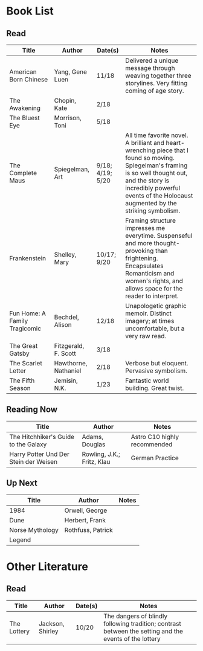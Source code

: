 # Book List

## Read

| Title                         | Author               | Date(s)          | Notes                                                        |
| ----------------------------- | -------------------- | ---------------- | ------------------------------------------------------------ |
| American Born Chinese         | Yang, Gene Luen      | 11/18            | Delivered a unique message through weaving together three storylines. Very fitting coming of age story. |
| The Awakening                 | Chopin, Kate         | 2/18             |                                                              |
| The Bluest Eye                | Morrison, Toni       | 5/18             |                                                              |
| The Complete Maus             | Spiegelman, Art      | 9/18; 4/19; 5/20 | All time favorite novel. A brilliant and heart-wrenching piece that I found so moving. Spiegelman's framing is so well thought out, and the story is incredibly powerful events of the Holocaust augmented by the striking symbolism. |
| Frankenstein                  | Shelley, Mary        | 10/17; 9/20      | Framing structure impresses me everytime. Suspenseful and more thought-provoking than frightening. Encapsulates Romanticism and women's rights, and allows space for the reader to interpret. |
| Fun Home: A Family Tragicomic | Bechdel, Alison      | 12/18            | Unapologetic graphic memoir. Distinct imagery; at times uncomfortable, but a very raw read. |
| The Great Gatsby              | Fitzgerald, F. Scott | 3/18             |                                                              |
| The Scarlet Letter            | Hawthorne, Nathaniel | 2/18             | Verbose but eloquent. Pervasive symbolism.                   |
| The Fifth Season              | Jemisin, N.K.        | 1/23             | Fantastic world building. Great twist.                   |

## Reading Now

| Title                                 | Author                     | Notes                        |
| ------------------------------------- | -------------------------- | ---------------------------- |
| The Hitchhiker's Guide to the Galaxy  | Adams, Douglas             | Astro C10 highly recommended |
| Harry Potter Und Der Stein der Weisen | Rowling, J.K.; Fritz, Klau | German Practice              |

## Up Next

| Title           | Author            | Notes |
| --------------- | ----------------- | ----- |
| 1984            | Orwell, George    |       |
| Dune            | Herbert, Frank    |       |
| Norse Mythology | Rothfuss, Patrick |       |
| Legend          |                   |       |

# Other Literature

## Read

| Title       | Author           | Date(s) | Notes                                                        |
| ----------- | ---------------- | ------- | ------------------------------------------------------------ |
| The Lottery | Jackson, Shirley | 10/20   | The dangers of blindly following tradition; contrast between the setting and the events of the lottery |